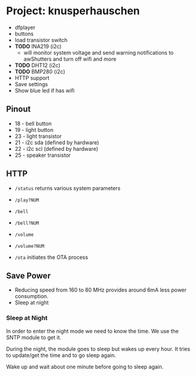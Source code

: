 # Project: knusperhauschen

* dfplayer
* buttons
* load transistor switch
* **TODO** INA219 (i2c)
  * will monitor system voltage and send warning notifications to awShutters
    and turn off wifi and more
* **TODO** DHT12 (i2c)
* **TODO** BMP280 (i2c)
* HTTP support
* Save settings
* Show blue led if has wifi


## Pinout

* 18 - bell button
* 19 - light button
* 23 - light transistor
* 21 - i2c sda (defined by hardware)
* 22 - i2c scl (defined by hardware)
* 25 - speaker transistor


## HTTP

* `/status` returns various system parameters

* `/play?NUM`

* `/bell`

* `/bell?NUM`

* `/volume`

* `/volume?NUM`

* `/ota` initiates the OTA process


## Save Power

* Reducing speed from 160 to 80 MHz provides around 6mA less power consumption.
* Sleep at night


### Sleep at Night

In order to enter the night mode we need to know the time. We use the SNTP
module to get it.

During the night, the module goes to sleep but wakes up every hour. It tries
to update/get the time and to go sleep again.

Wake up and wait about one minute before
going to sleep again.
